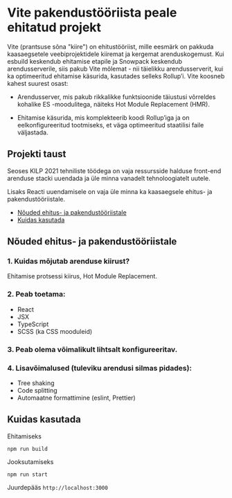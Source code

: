 Vite pakendustööriista peale ehitatud projekt
===============================

Vite (prantsuse sõna "kiire") on ehitustööriist,
mille eesmärk on pakkuda kaasaegsetele veebiprojektidele kiiremat
ja kergemat arenduskogemust. Kui esbuild keskendub ehitamise etapile
ja Snowpack keskendub arendusserverile, siis pakub Vite mõlemat -
nii täielikku arendusserverit, kui ka optimeeritud ehitamise käsurida,
kasutades selleks Rollup’i. Vite koosneb kahest suurest osast:

- Arendusserver, mis pakub rikkalikke funktsioonide täiustusi võrreldes kohalike ES -moodulitega, näiteks Hot Module Replacement (HMR).

- Ehitamise käsurida, mis komplekteerib koodi Rollup’iga ja on eelkonfigureeritud tootmiseks, et väga optimeeritud staatilisi faile väljastada.


## Projekti taust

Seoses KILP 2021 tehniliste töödega on vaja ressursside halduse
front-end arenduse stacki uuendada ja üle minna vanadelt
tehnoloogiatelt uutele.

Lisaks Reacti uuendamisele on vaja üle minna ka kaasaegsele
ehitus- ja pakendustööriistale.


- [Nõuded ehitus- ja pakendustööriistale](#nõuded-ehitus--ja-pakendustööriistale)
- [Kuidas kasutada](#kuidas-kasutada)


## Nõuded ehitus- ja pakendustööriistale

### 1. Kuidas mõjutab arenduse kiirust?
Ehitamise protsessi kiirus, Hot Module Replacement.

### 2. Peab toetama:

- React
- JSX
- TypeScript
- SCSS (ka CSS mooduleid)

### 3. Peab olema võimalikult lihtsalt konfigureeritav.

### 4. Lisavõimalused (tuleviku arendusi silmas pidades):

- Tree shaking
- Code splitting
- Automaatne formattimine (eslint, Prettier)


## Kuidas kasutada

Ehitamiseks 
```
npm run build
```

Jooksutamiseks

```
npm run start
```

Juurdepääs ```http://localhost:3000```
